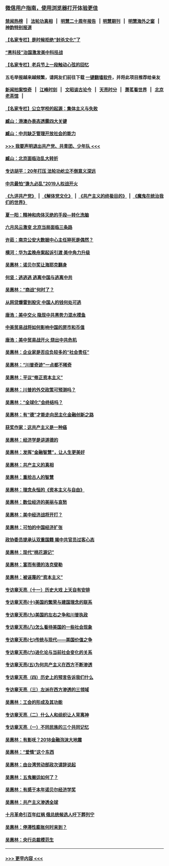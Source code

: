 ### [微信用户指南，使用浏览器打开体验更佳](https://github.com/gfw-breaker/banned-news1/blob/master/indexes/wechat-guide.md?t=0)
#### [禁闻热榜](热点新闻.md?t=0)  &nbsp;&nbsp;|&nbsp;&nbsp; [法轮功真相](https://github.com/gfw-breaker/truth/blob/master/README.md?t=0) &nbsp;&nbsp;|&nbsp;&nbsp; [明慧二十周年报告](https://github.com/gfw-breaker/mh-reports/blob/master/README.md?t=0) &nbsp;&nbsp;|&nbsp;&nbsp;[明慧期刊](https://github.com/gfw-breaker/mh-qikan) &nbsp;&nbsp;|&nbsp;&nbsp; [明慧海外之窗](https://github.com/gfw-breaker/mh-news/blob/master/README.md?t=0) &nbsp;&nbsp;|&nbsp;&nbsp; [神韵特别报道](https://github.com/gfw-breaker/mh-news/blob/master/shenyun.md?t=0)
#### [【名家专栏】是时候拒绝“封杀文化”了](../pages/nsc423/n11814093.md?t=02140055) 
#### [“黑科技”治国激发美中科技战](../pages/nsc423/n11638056.md?t=02140055) 
#### [【名家专栏】老兵节上一段触动心弦的回忆](../pages/nsc423/n11646016.md?t=02140055) 
#### 五毛举报越来越频繁，请网友们前往下载 [一键翻墙软件](https://github.com/gfw-breaker/ssr-accounts)，并将此项目推荐给亲友
#### [新闻拍案惊奇](https://github.com/gfw-breaker/banned-news1/blob/master/pages/link4.md) &nbsp;&nbsp;|&nbsp;&nbsp; [江峰时刻](https://github.com/gfw-breaker/banned-news1/blob/master/pages/link4.md) &nbsp;&nbsp;|&nbsp;&nbsp; [文昭谈古论今](https://github.com/gfw-breaker/banned-news1/blob/master/pages/link4.md) &nbsp;&nbsp;|&nbsp;&nbsp; [天亮时分](https://github.com/gfw-breaker/banned-news1/blob/master/pages/link4.md) &nbsp;&nbsp;|&nbsp;&nbsp; [萧茗看世界](https://github.com/gfw-breaker/banned-news1/blob/master/pages/link4.md) &nbsp;&nbsp;|&nbsp;&nbsp; [北京老茶馆](https://github.com/gfw-breaker/banned-news1/blob/master/pages/link4.md) &nbsp;&nbsp;|&nbsp;&nbsp; 
#### [【名家专栏】公立学校的起源：集体主义与失败](../pages/nsc423/n11601833.md?t=02140055) 
#### [臧山：港澳办表态透露四大关键](../pages/nsc423/n11421628.md?t=02140055) 
#### [臧山：中共缺乏管理开放社会的能力](../pages/nsc423/n11407457.md?t=02140055) 
#### [>>> 我要声明退出共产党、共青团、少年队 <<<](https://github.com/begood0513/goodnews/blob/master/quit/letter.md) 
#### [臧山：北京面临治乱大转折](../pages/nsc423/n11406895.md?t=02140055) 
#### [专访胡平：20年打压 法轮功屹立不倒意义深远](../pages/nsc423/n11398800.md?t=02140055) 
#### [中共最怕“逢九必乱”2019人权战开火](../pages/nsc423/n11385248.md?t=02140055) 
#### [《九评共产党》](https://github.com/begood0513/9ping.md/blob/master/README.md) &nbsp;|&nbsp; [《解体党文化》](../../../../jtdwh.md/blob/master/README.md)  &nbsp;|&nbsp; [《共产主义的终极目的》](../../../../gczydzjmd.md/blob/master/README.md) &nbsp;|&nbsp; [《魔鬼在统治我们的世界》](../../../../mgztzwmdsj.md/blob/master/README.md) 
#### [夏一阳：精神和肉体灭绝的手段—转化洗脑](../pages/nsc423/n11368250.md?t=02140055) 
#### [六月风云激变 北京当局面临三条路](../pages/nsc423/n11313668.md?t=02140055) 
#### [许茹：南京公安大数据中心主任猝死是偶然？](../pages/nsc423/n11064744.md?t=02140055) 
#### [横河：华为孟晚舟案起诉引渡 美中角力升级](../pages/nsc423/n11027230.md?t=02140055) 
#### [吴惠林：诺贝尔奖让海耶克翻身](../pages/nsc423/n10890049.md?t=02140055) 
#### [何坚：逃逃逃 逃离中国与逃离中共](../pages/nsc423/n10592891.md?t=02140055) 
#### [吴惠林：“商战”何时了？](../pages/nsc423/n10573558.md?t=02140055) 
#### [从网贷爆雷到股灾 中国人的钱何处可逃](../pages/nsc423/n10572800.md?t=02140055) 
#### [唐浩：美中交火 隐现中共黑势力混水摸鱼](../pages/nsc423/n10544040.md?t=02140055) 
#### [中美贸易战将如何影响中国的房市和币值](../pages/nsc423/n10543697.md?t=02140055) 
#### [唐浩：美中贸易战开火 烧出中共危机](../pages/nsc423/n10540126.md?t=02140055) 
#### [吴惠林：企业家是否应负较多的“社会责任”](../pages/nsc423/n10535022.md?t=02140055) 
#### [吴惠林：“川普奇迹”一点都不稀奇](../pages/nsc423/n10512808.md?t=02140055) 
#### [吴惠林：平议“修正资本主义”](../pages/nsc423/n10495724.md?t=02140055) 
#### [吴惠林：川普的外交政策可预测吗？](../pages/nsc423/n10462387.md?t=02140055) 
#### [吴惠林：“全球化”会终结吗？](../pages/nsc423/n10452838.md?t=02140055) 
#### [吴惠林：有“德”才能走向民主化金融创新之路](../pages/nsc423/n10432292.md?t=02140055) 
#### [获奖作家：这共产主义是一种癌](../pages/nsc423/n10431541.md?t=02140055) 
#### [吴惠林：经济学是讲道德的](../pages/nsc423/n10398014.md?t=02140055) 
#### [吴惠林：发挥“金融智慧”，让人生更美好](../pages/nsc423/n10375019.md?t=02140055) 
#### [吴惠林：共产主义的真相](../pages/nsc423/n10351394.md?t=02140055) 
#### [吴惠林：重拾古人的智慧](../pages/nsc423/n10337691.md?t=02140055) 
#### [吴惠林：理念永恒的《资本主义与自由》](../pages/nsc423/n10316274.md?t=02140055) 
#### [吴惠林：数位经济的美丽与哀愁](../pages/nsc423/n10292946.md?t=02140055) 
#### [吴惠林：美中经济战将开打？](../pages/nsc423/n10258825.md?t=02140055) 
#### [吴惠林：可怕的中国经济扩张](../pages/nsc423/n10219147.md?t=02140055) 
#### [政协委员提承认双重国籍 揭中共官员过客心态](../pages/nsc423/n10208809.md?t=02140055) 
#### [吴惠林：现代“桃花源记”](../pages/nsc423/n10185234.md?t=02140055) 
#### [吴惠林：富而有德的洛克斐勒](../pages/nsc423/n10142264.md?t=02140055) 
#### [吴惠林：被诬蔑的“资本主义”](../pages/nsc423/n10124816.md?t=02140055) 
#### [专访章天亮（十一）历史大戏 上天自有安排](../pages/nsc423/n10094905.md?t=02140055) 
#### [专访章天亮(十)美国的繁荣与建国理念的联系](../pages/nsc423/n10094899.md?t=02140055) 
#### [专访章天亮(九)美国的左右之争和川普执政](../pages/nsc423/n10094889.md?t=02140055) 
#### [专访章天亮(八)怎么看待美国的一些社会现象](../pages/nsc423/n10094857.md?t=02140055) 
#### [专访章天亮(七)传统与现代——美国价值之争](../pages/nsc423/n10093140.md?t=02140055) 
#### [专访章天亮(六)进化论与当前社会变化的关系](../pages/nsc423/n10092036.md?t=02140055) 
#### [专访章天亮(五)为何共产主义在西方不断渗透](../pages/nsc423/n10083620.md?t=02140055) 
#### [专访章天亮（四）历史上的预言告诉我们什么](../pages/nsc423/n10083606.md?t=02140055) 
#### [专访章天亮（三）左派在西方渗透的三领域](../pages/nsc423/n10081115.md?t=02140055) 
#### [吴惠林：工会的形成及其功能](../pages/nsc423/n10080633.md?t=02140055) 
#### [专访章天亮（二）什么人和组织让人背离神](../pages/nsc423/n10076637.md?t=02140055) 
#### [专访章天亮（一）不同民族的三个共同记忆](../pages/nsc423/n10074188.md?t=02140055) 
#### [吴惠林：有影呒？2018金融泡沫大地震](../pages/nsc423/n10040534.md?t=02140055) 
#### [吴惠林：“爱情”这个东西](../pages/nsc423/n10019423.md?t=02140055) 
#### [吴惠林：由台湾劳动部政次请辞说起](../pages/nsc423/n9979679.md?t=02140055) 
#### [吴惠林：五鬼搬运如何了？](../pages/nsc423/n9925338.md?t=02140055) 
#### [吴惠林：有感于本年诺贝尔经济学奖](../pages/nsc423/n9871883.md?t=02140055) 
#### [吴惠林：共产主义渗透全球](../pages/nsc423/n9812748.md?t=02140055) 
#### [十月革命引百年红祸 俄总统候选人吁下葬列宁](../pages/nsc423/n9810182.md?t=02140055) 
#### [吴惠林：停滞性膨胀何时来到？](../pages/nsc423/n9764136.md?t=02140055) 
#### [吴惠林：央行总裁模范生](../pages/nsc423/n9728134.md?t=02140055) 

----
#### [ >>> 更早内容 <<< ](../indexes/nsc423-earlier.md)

